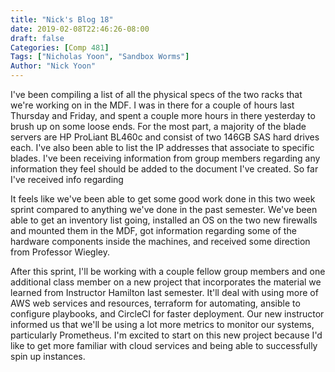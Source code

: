 ```yaml
---
title: "Nick's Blog 18"
date: 2019-02-08T22:46:26-08:00
draft: false
Categories: [Comp 481]
Tags: ["Nicholas Yoon", "Sandbox Worms"]
Author: "Nick Yoon"
---
```

I've been compiling a list of all the physical specs of the two racks that we're working on in the MDF. I was in there for a couple of hours last Thursday and Friday, and spent a couple more hours in there yesterday to brush up on some loose ends. For the most part, a majority of the blade servers are HP ProLiant BL460c and consist of two 146GB SAS hard drives each. I've also been able to list the IP addresses that associate to specific blades. I've been receiving information from group members regarding any information they feel should be added to the document I've created. So far I've received info regarding 

It feels like we've been able to get some good work done in this two week sprint compared to anything we've done in the past semester. We've been able to get an inventory list going, installed an OS on the two new firewalls and mounted them in the MDF, got information regarding some of the hardware components inside the machines, and received some direction from Professor Wiegley.

After this sprint, I'll be working with a couple fellow group members and one additional class member on a new project that incorporates the material we learned from Instructor Hamilton last semester. It'll deal with using more of AWS web services and resources, terraform for automating, ansible to configure playbooks, and CircleCI for faster deployment. Our new instructor informed us that we'll be using a lot more metrics to monitor our systems, particularly Prometheus. I'm excited to start on this new project because I'd like to get more familiar with cloud services and being able to successfully spin up instances. 